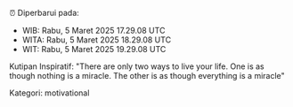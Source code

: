 ⏰ Diperbarui pada:
- WIB: Rabu, 5 Maret 2025 17.29.08 UTC
- WITA: Rabu, 5 Maret 2025 18.29.08 UTC
- WIT: Rabu, 5 Maret 2025 19.29.08 UTC

Kutipan Inspiratif:
"There are only two ways to live your life. One is as though nothing is a miracle. The other is as though everything is a miracle"


Kategori: motivational

